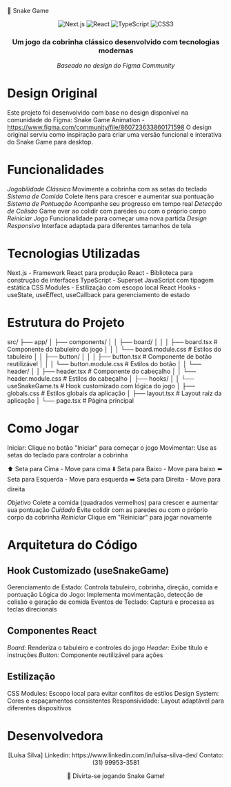 🐍 Snake Game
<div align="center">
  <img src="https://img.shields.io/badge/Next.js-000000?style=for-the-badge&logo=nextdotjs&logoColor=white" alt="Next.js" />
  <img src="https://img.shields.io/badge/React-20232A?style=for-the-badge&logo=react&logoColor=61DAFB" alt="React" />
  <img src="https://img.shields.io/badge/TypeScript-007ACC?style=for-the-badge&logo=typescript&logoColor=white" alt="TypeScript" />
  <img src="https://img.shields.io/badge/CSS3-1572B6?style=for-the-badge&logo=css3&logoColor=white" alt="CSS3" />
</div>
<div align="center">
  <h3> Um jogo da cobrinha clássico desenvolvido com tecnologias modernas </h3>
  <p><em>Baseado no design do Figma Community</em></p>
</div>

# Design Original
Este projeto foi desenvolvido com base no design disponível na comunidade do Figma:
Snake Game Animation - https://www.figma.com/community/file/860723633860171598 
O design original serviu como inspiração para criar uma versão funcional e interativa do Snake Game para desktop.

# Funcionalidades
*Jogabilidade Clássica* Movimente a cobrinha com as setas do teclado
*Sistema de Comida* Colete itens para crescer e aumentar sua pontuação
*Sistema de Pontuação* Acompanhe seu progresso em tempo real
*Detecção de Colisão* Game over ao colidir com paredes ou com o próprio corpo
*Reiniciar Jogo* Funcionalidade para começar uma nova partida
*Design Responsivo* Interface adaptada para diferentes tamanhos de tela

# Tecnologias Utilizadas
Next.js - Framework React para produção
React - Biblioteca para construção de interfaces
TypeScript - Superset JavaScript com tipagem estática
CSS Modules - Estilização com escopo local
React Hooks - useState, useEffect, useCallback para gerenciamento de estado


# Estrutura do Projeto

src/
├── app/
│   ├── components/
│   │   ├── board/
│   │   │   ├── board.tsx              # Componente do tabuleiro do jogo
│   │   │   └── board.module.css       # Estilos do tabuleiro
│   │   ├── button/
│   │   │   ├── button.tsx             # Componente de botão reutilizável
│   │   │   └── button.module.css      # Estilos do botão
│   │   └── header/
│   │       ├── header.tsx             # Componente do cabeçalho
│   │       └── header.module.css      # Estilos do cabeçalho
│   ├── hooks/
│   │   └── useSnakeGame.ts            # Hook customizado com lógica do jogo
│   ├── globals.css                    # Estilos globais da aplicação
│   ├── layout.tsx                     # Layout raiz da aplicação
│   └── page.tsx                       # Página principal


# Como Jogar

Iniciar: Clique no botão "Iniciar" para começar o jogo
Movimentar: Use as setas do teclado para controlar a cobrinha

⬆️ Seta para Cima - Move para cima
⬇️ Seta para Baixo - Move para baixo
⬅️ Seta para Esquerda - Move para esquerda
➡️ Seta para Direita - Move para direita


*Objetivo* Colete a comida (quadrados vermelhos) para crescer e aumentar sua pontuação
*Cuidado* Evite colidir com as paredes ou com o próprio corpo da cobrinha
*Reiniciar* Clique em "Reiniciar" para jogar novamente


# Arquitetura do Código

## Hook Customizado (useSnakeGame)

Gerenciamento de Estado: Controla tabuleiro, cobrinha, direção, comida e pontuação
Lógica do Jogo: Implementa movimentação, detecção de colisão e geração de comida
Eventos de Teclado: Captura e processa as teclas direcionais

## Componentes React

*Board:* Renderiza o tabuleiro e controles do jogo
*Header:* Exibe título e instruções
*Button:* Componente reutilizável para ações

## Estilização

CSS Modules: Escopo local para evitar conflitos de estilos
Design System: Cores e espaçamentos consistentes
Responsividade: Layout adaptável para diferentes dispositivos

# Desenvolvedora
<div align="center">
[Luísa Silva]
Linkedin: https://www.linkedin.com/in/luísa-silva-dev/
Contato: (31) 99953-3581
</div>

<div align="center">
  <p>🐍 Divirta-se jogando Snake Game!</p>
</div>